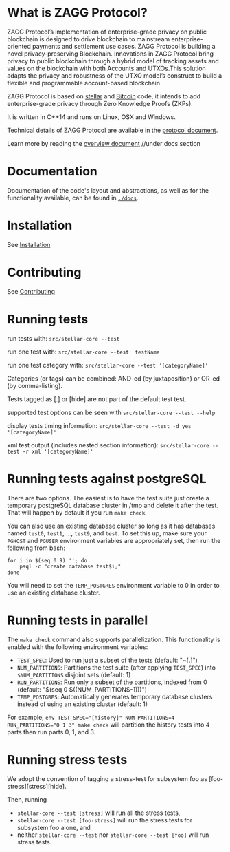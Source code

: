 
# What is ZAGG Protocol?

ZAGG Protocol’s implementation of enterprise-grade privacy on public blockchain is designed to drive blockchain to mainstream enterprise-oriented payments and settlement use cases.
ZAGG Protocol is building a novel privacy-preserving Blockchain. Innovations in ZAGG Protocol bring privacy to public blockchain through a hybrid model of tracking assets and values on the blockchain with both Accounts and UTXOs.This solution adapts the privacy and robustness of the UTXO model’s construct to build a flexible and programmable account-based blockchain.

ZAGG Protocol is based on [stellar](https://github.com/stellar) and [Bitcoin](https://github.com/bitcoin/bitcoin) code, it intends to add enterprise-grade privacy through Zero Knowledge Proofs (ZKPs).

It is written in C++14 and runs on Linux, OSX and Windows.

Technical details of ZAGG Protocol are available in the [protocol document](www.zaggprotocol.com).

Learn more by reading the [overview document]() //under docs section


# Documentation

Documentation of the code's layout and abstractions, as well as for the
functionality available, can be found in
[`./docs`](https://github.com/stellar/stellar-core/tree/master/docs).

# Installation

See [Installation](./INSTALL.md)

# Contributing

See [Contributing](./CONTRIBUTING.md)

# Running tests

run tests with:
  `src/stellar-core --test`

run one test with:
  `src/stellar-core --test  testName`

run one test category with:
  `src/stellar-core --test '[categoryName]'`

Categories (or tags) can be combined: AND-ed (by juxtaposition) or OR-ed (by comma-listing).

Tests tagged as [.] or [hide] are not part of the default test test.

supported test options can be seen with
  `src/stellar-core --test --help`

display tests timing information:
  `src/stellar-core --test -d yes '[categoryName]'`

xml test output (includes nested section information):
  `src/stellar-core --test -r xml '[categoryName]'`

# Running tests against postgreSQL

There are two options.  The easiest is to have the test suite just
create a temporary postgreSQL database cluster in /tmp and delete it
after the test.  That will happen by default if you run `make check`.

You can also use an existing database cluster so long as it has
databases named `test0`, `test1`, ..., `test9`, and `test`.  To set
this up, make sure your `PGHOST` and `PGUSER` environment variables
are appropriately set, then run the following from bash:

    for i in $(seq 0 9) ''; do
        psql -c "create database test$i;"
    done

You will need to set the `TEMP_POSTGRES` environment variable to 0
in order to use an existing database cluster.

# Running tests in parallel

The `make check` command also supports parallelization. This functionality is
enabled with the following environment variables:
* `TEST_SPEC`: Used to run just a subset of the tests (default: "~[.]")
* `NUM_PARTITIONS`: Partitions the test suite (after applying `TEST_SPEC`) into
`$NUM_PARTITIONS` disjoint sets (default: 1)
* `RUN_PARTITIONS`: Run only a subset of the partitions, indexed from 0
(default: "$(seq 0 $((NUM_PARTITIONS-1)))")
* `TEMP_POSTGRES`: Automatically generates temporary database clusters instead
of using an existing cluster (default: 1)

For example,
`env TEST_SPEC="[history]" NUM_PARTITIONS=4 RUN_PARTITIONS="0 1 3" make check`
will partition the history tests into 4 parts then run parts 0, 1, and 3.

# Running stress tests
We adopt the convention of tagging a stress-test for subsystem foo as [foo-stress][stress][hide].

Then, running
* `stellar-core --test [stress]` will run all the stress tests,
* `stellar-core --test [foo-stress]` will run the stress tests for subsystem foo alone, and
* neither `stellar-core --test` nor `stellar-core --test [foo]` will run stress tests.


